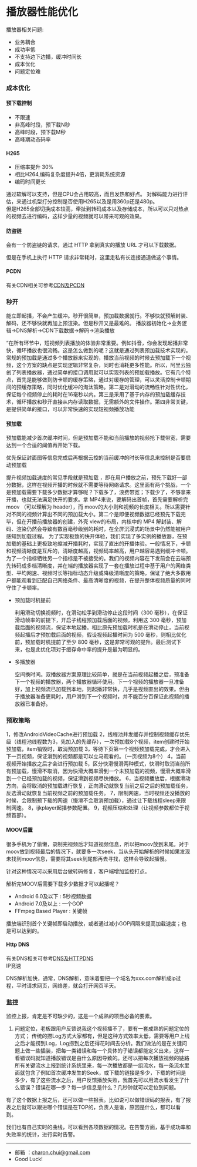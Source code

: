 播放器性能优化
===

播放器相关问题:   
- 业务耦合
- 成功率低
- 不支持边下边播，缓冲时间长
- 成本优化
- 问题定位难



### 成本优化

#### 预下载控制

- 不限速
- 非高峰时段，预下载N秒
- 高峰时段，预下载M秒
- 高峰期动态码率

#### H265

- 压缩率提升 30%
- 相比H264,编码复杂度提升4倍，更消耗系统资源
- 编码时间更长

通过软解可以支持，但是CPU会占用较高，而且发热和好点。
对解码能力进行评估，来通过机型打分控制是否使用H265以及是用360p还是480p。   
但是H265全部切换成本较高，牵扯到转码成本以及存储成本，所以可以只对热点的视频去进行编码，这样少量的视频就可以带来可观的效果。

#### 防盗链


会有一个防盗链的请求，通过 HTTP 拿到真实的播放 URL 才可以下载数据。

但是在手机上执行 HTTP 请求非常耗时，这里走私有长连接通道做这个事情。

#### PCDN

有关CDN相关可参考[CDN及PCDN](https://github.com/CharonChui/AndroidNote/blob/master/VideoDevelopment/CDN%E5%8F%8APCDN.md)

### 秒开

能立即起播，不会产生缓冲。秒开很简单，预加载数据就行。不够快就预解封装、解码，还不够快就再加上预渲染。但是秒开又是最难的。
播放器初始化->业务逻辑->DNS解析->CDN下载数据->解码->渲染播放

“在所有环节中，短视频列表播放的体验非常重要。例如抖音，你会发现起播非常快，循环播放也很流畅。这是怎么做到的呢？这就是通过列表预加载技术实现的。常规的预加载是通过多个播放器来实现的，播放当前视频的时候去预加载下一个视频，这个方案的缺点是实现逻辑非常复杂，同时也消耗更多性能。所以，阿里云独创了列表播放器，通过简单的接口调用就可以实现列表的预加载播放。它有几个特点，首先是能够做到防卡顿的缓存策略，通过对缓存的管理，可以灵活控制卡顿期间的预缓存策略，同时优化缓冲的淘汰策略。第二是对滑动的流畅性针对性优化，保证每个视频停止的耗时在16毫秒以内。第三是采用了基于内存的预加载缓存技术，循环播放和秒开直接从内存读取数据，无需额外的文件操作。第四非常关键，是提供简单的接口，可以非常快速的实现短视频播放功能



#### 预加载

预加载能减少首次缓冲时间，但是预加载不能和当前播放的视频抢下载带宽，需要达到一个合适的阈值再开始下载。

优先保证封面图等信息完成后再根据云控的当前缓冲的时长等信息来控制是否要启动预加载

提升视频加载速度的常见手段就是预加载 ，即在用户播放之前，预先下载好一部分数据，这样在视频开播的时候就不需要等待网络请求。这里面有两个挑战，一个是预加载需要下载多少数据才算够呢？下载多了，浪费带宽；下载少了，不够拿来开播，也就无法满足快开的要求。拿 MP4来说，要解码出首帧，首先需要解析完 moov （可以理解为 header），而 moov的大小则和视频的长度相关。所以需要针对不同的视频计算出不同的预加载大小。第二个是即便视频数据已经预先下载完毕，但在开播前播放器的创建，外壳 view的布局，内核中的 MP4 解封装、解码、渲染仍然会导致有数百毫秒级别的耗时，在全屏沉浸式的场景中仍然能被用户感知到加载过程。
为了实现极致的快开体验，我们实现了多实例的播放器，在预加载的基础上更极致地缩减开播耗时，实现了直出的开播体验。一般情况下，卡顿和视频清晰度是互斥的，清晰度越高，视频码率越高，用户越容易遇到缓冲卡顿。为了一个指标牺牲另一个指标是不被接受的。我们的视频内容在下发前会在云端预先转码成多档清晰度，并在端的播放器实现了一套在播放过程中基于用户的网络类型、平均网速、视频时长等指标动态升级或降级清晰度的策略，保证了绝大多数用户都能观看到匹配自己网络条件、最高清晰度的视频，在提升整体视频质量的同时守住了卡顿率。

- 预加载时机提前

    利用滑动切换视频时，在滑动松手到滑动停止这段时间（300 毫秒），在保证滑动帧率的前提下，开启子线程预加载后面的视频，利用这 300 毫秒，预加载后面的视频流，保证本地起播。相比原先预加载时机是在滑动停止，当前视频起播后才预加载后面的视频，假设视频起播时间为 500 毫秒，则相比优化前，预加载时机提前了至少 800 毫秒，这是非常可观的提升。最后测试下来，也是此优化项对于缓存命中率的提升是最为明显的。

- 多播放器

    空间换时间。双播放器方案原理比较简单，就是在当前视频起播之后，预准备下一个视频的播放器，两个播放器循环使用。下一个视频的播放器一旦准备好，加上视频流已加载到本地，则起播非常快，几乎是视频直出的效果。但由于播放器准备更耗时，用户滑到下一个视频时，并不能百分百保证此视频的播放器已准备好。

### 预取策略

1，修改AndroidVideoCache进行预加载
 2，线程池并发缓存并控制视频缓存优先级（线程池线程数为3，先加入的先缓存），一次预加载8个视频，item创建时开始预加载，item销毁时，取消预加载
 3，等待下页第一个视频预加载完成，才会进入下一页视频，保证滑到的视频都是可以立马观看的。（一页视频为8个）
 4，当前视频开始播放之后才会进行预加载
 5，区分快滑慢滑两种模式，快滑时取消当前所有预加载，慢滑不取消，因为快滑大概率滑到一个未预加载的视频，慢滑大概率滑到一个已经预加载的视频，保证滑到视频尽快播放。
 6，当视频播放后，根据滑动方向，会将取消的预加载进行恢复，正向滑动就恢复当前之后之后的预加载任务，反选滑动就恢复当前视频之前的预加载任务。
 7，限制网速，当时视频还没播放的时候，会限制预下载的网速（慢滑不会取消预加载），通过让下载线程sleep来限制网速。
 8，ijkplayer起播参数配置。
 9，视频压缩和处理（让视频参数都位于视频首部）。



#### MOOV后置

很多手机为了偷懒，录制完视频后才知道视频信息，所以把moov放到末尾。对于moov放到视频最后的情况下，就要多一次seek，当从头开始解析的时候如果发现未找到moov信息，需要将其seek到尾部再去寻找，这样会导致起播慢。 

针对这种情况可以采用后台做转码修复，客户端增加监控打点。

解析完MOOV后需要下载多少数据才可以起播呢？ 

- Android 6.0及以下 : 5秒视频数据
- Android 7.0及以上 : 一个GOP
- FFmpeg Based Player : 关键帧

播放端识别首个关键帧即启动播放，或者通过减小GOP间隔来提高加载速度；也是可以达到的。

#### Http DNS

有关DNS相关可参考[DNS及HTTPDNS](https://github.com/CharonChui/AndroidNote/blob/master/VideoDevelopment/DNS%E5%8F%8AHTTPDNS.md)     
IP竞速

DNS解析加快，通常，DNS解析，意味着要把一个域名为xxx.com解析成ip过程，平时请求网页，网络差，就会打开网页半天。



### 监控

监控上报，肯定是不可缺少的，这是一个成熟的项目必备的要素。

1. 问题定位，老板跟用户反馈说我这个视频播不了，要有一套成熟的问题定位的方式；
    传统的捞Log方式大家都有，但是这种方式效率太低，需要等用户上线之后才能捞到Log，Log捞到之后还得花时间去分析。我们做法的是在关键问题上做一些插装，把每一类错误和每一个具体的子错误都能定义出来，这样一看错误码就知道播放错误是由什么原因导致的。还可以把每次播放视频的链路所有关键流水上报到统计系统里来，每一次播放都是一组流水，每一条流水里面就包含了例如首次缓冲发生的Seek，或下载的链接是多少，下载的时间是多少，有了这些流水之后，用户反馈播放失败，我首先可以用流水看发生了什么错误？错误在哪一步？每一步信息是什么？几秒钟就可以定位到问题。

有了这个数据上报之后，还可以做一些报表。比如说可以做错误码的报表，有了报表之后就可以跟进哪个错误是在TOP的，负责人是谁，原因是什么，都可以看到。

我们也有自己实时的曲线，可以看到各项数据的情况。在告警方面，基于成功率和失败率的统计，进行实时告警。





























---

- 邮箱 ：charon.chui@gmail.com  
- Good Luck! 